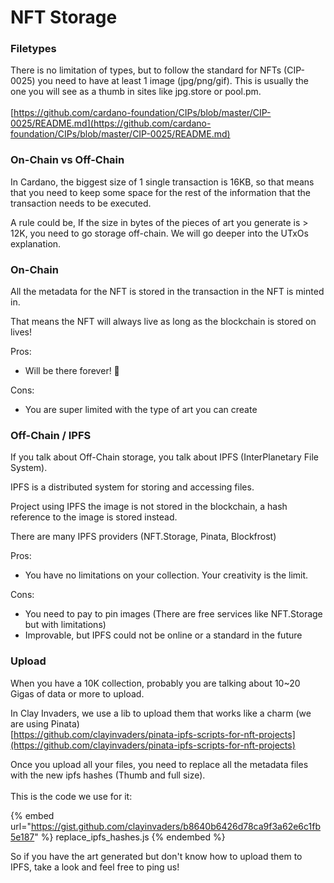 # NFT Storage

### Filetypes

There is no limitation of types, but to follow the standard for NFTs (CIP-0025) you need to have at least 1 image (jpg/png/gif). This is usually the one you will see as a thumb in sites like jpg.store or pool.pm.\
\
[https://github.com/cardano-foundation/CIPs/blob/master/CIP-0025/README.md](https://github.com/cardano-foundation/CIPs/blob/master/CIP-0025/README.md)

### On-Chain vs Off-Chain

In Cardano, the biggest size of 1 single transaction is 16KB, so that means that you need to keep some space for the rest of the information that the transaction needs to be executed.

A rule could be, If the size in bytes of the pieces of art you generate is > 12K, you need to go storage off-chain. We will go deeper into the UTxOs explanation.

### On-Chain

All the metadata for the NFT is stored in the transaction in the NFT is minted in.&#x20;

That means the NFT will always live as long as the blockchain is stored on lives!

Pros:

* Will be there forever! 🙏

Cons:

* You are super limited with the type of art you can create

### Off-Chain / IPFS

If you talk about Off-Chain storage, you talk about IPFS (InterPlanetary File System).

IPFS is a distributed system for storing and accessing files.

Project using IPFS the image is not stored in the blockchain, a hash reference to the image is stored instead.

There are many IPFS providers (NFT.Storage, Pinata, Blockfrost)

Pros:&#x20;

* You have no limitations on your collection. Your creativity is the limit.

Cons:&#x20;

* You need to pay to pin images (There are free services like NFT.Storage but with limitations)
* Improvable, but IPFS could not be online or a standard in the future&#x20;

### Upload

When you have a 10K collection, probably you are talking about 10\~20 Gigas of data or more to upload.&#x20;

In Clay Invaders, we use a lib to upload them that works like a charm (we are using Pinata)\
[https://github.com/clayinvaders/pinata-ipfs-scripts-for-nft-projects](https://github.com/clayinvaders/pinata-ipfs-scripts-for-nft-projects)

Once you upload all your files, you need to replace all the metadata files with the new ipfs hashes (Thumb and full size).\
\
This is the code we use for it:

{% embed url="https://gist.github.com/clayinvaders/b8640b6426d78ca9f3a62e6c1fb5e187" %}
replace\_ipfs\_hashes.js
{% endembed %}

So if you have the art generated but don't know how to upload them to IPFS, take a look and feel free to ping us!&#x20;

